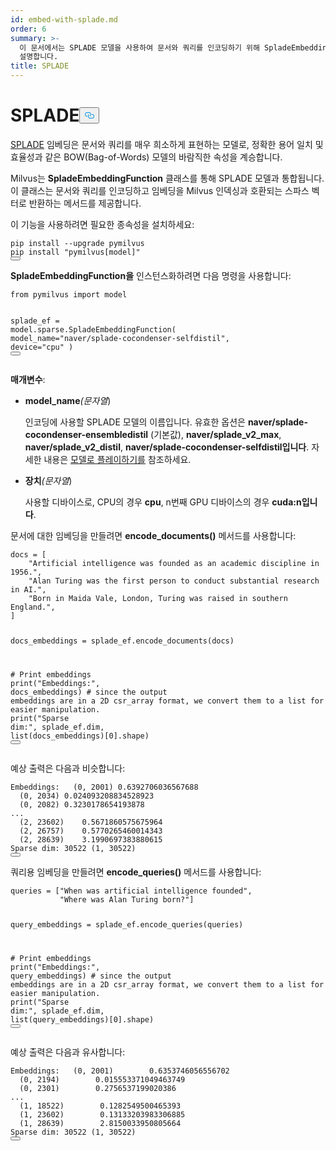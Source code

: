```yaml
---
id: embed-with-splade.md
order: 6
summary: >-
  이 문서에서는 SPLADE 모델을 사용하여 문서와 쿼리를 인코딩하기 위해 SpladeEmbeddingFunction을 사용하는 방법을
  설명합니다.
title: SPLADE
---
```

<h1 id="SPLADE" class="common-anchor-header">SPLADE<button data-href="#SPLADE" class="anchor-icon" translate="no">
      <svg translate="no"
        aria-hidden="true"
        focusable="false"
        height="20"
        version="1.1"
        viewBox="0 0 16 16"
        width="16"
      >
        <path
          fill="#0092E4"
          fill-rule="evenodd"
          d="M4 9h1v1H4c-1.5 0-3-1.69-3-3.5S2.55 3 4 3h4c1.45 0 3 1.69 3 3.5 0 1.41-.91 2.72-2 3.25V8.59c.58-.45 1-1.27 1-2.09C10 5.22 8.98 4 8 4H4c-.98 0-2 1.22-2 2.5S3 9 4 9zm9-3h-1v1h1c1 0 2 1.22 2 2.5S13.98 12 13 12H9c-.98 0-2-1.22-2-2.5 0-.83.42-1.64 1-2.09V6.25c-1.09.53-2 1.84-2 3.25C6 11.31 7.55 13 9 13h4c1.45 0 3-1.69 3-3.5S14.5 6 13 6z"
        ></path>
      </svg>
    </button></h1><p><a href="https://arxiv.org/abs/2109.10086">SPLADE</a> 임베딩은 문서와 쿼리를 매우 희소하게 표현하는 모델로, 정확한 용어 일치 및 효율성과 같은 BOW(Bag-of-Words) 모델의 바람직한 속성을 계승합니다.</p>
<p>Milvus는 <strong>SpladeEmbeddingFunction</strong> 클래스를 통해 SPLADE 모델과 통합됩니다. 이 클래스는 문서와 쿼리를 인코딩하고 임베딩을 Milvus 인덱싱과 호환되는 스파스 벡터로 반환하는 메서드를 제공합니다.</p>
<p>이 기능을 사용하려면 필요한 종속성을 설치하세요:</p>
<pre><code translate="no" class="language-bash">pip install --upgrade pymilvus
pip install <span class="hljs-string">&quot;pymilvus[model]&quot;</span>
<button class="copy-code-btn"></button></code></pre>
<p><strong>SpladeEmbeddingFunction을</strong> 인스턴스화하려면 다음 명령을 사용합니다:</p>
<pre><code translate="no" class="language-python"><span class="hljs-keyword">from</span> pymilvus <span class="hljs-keyword">import</span> model

splade_ef = model.<span class="hljs-property">sparse</span>.<span class="hljs-title class_">SpladeEmbeddingFunction</span>(
    model_name=<span class="hljs-string">&quot;naver/splade-cocondenser-selfdistil&quot;</span>, 
    device=<span class="hljs-string">&quot;cpu&quot;</span>
)
<button class="copy-code-btn"></button></code></pre>
<p><strong>매개변수</strong>:</p>
<ul>
<li><p><strong>model_name</strong><em>(문자열</em>)</p>
<p>인코딩에 사용할 SPLADE 모델의 이름입니다. 유효한 옵션은 <strong>naver/splade-cocondenser-ensembledistil</strong> (기본값), <strong>naver/splade_v2_max</strong>, <strong>naver/splade_v2_distil</strong>, <strong>naver/splade-cocondenser-selfdistil입니다</strong>. 자세한 내용은 <a href="https://github.com/naver/splade?tab=readme-ov-file#playing-with-the-model">모델로 플레이하기를</a> 참조하세요.</p></li>
<li><p><strong>장치</strong><em>(문자열</em>)</p>
<p>사용할 디바이스로, CPU의 경우 <strong>cpu</strong>, n번째 GPU 디바이스의 경우 <strong>cuda:n입니다</strong>.</p></li>
</ul>
<p>문서에 대한 임베딩을 만들려면 <strong>encode_documents()</strong> 메서드를 사용합니다:</p>
<pre><code translate="no" class="language-python">docs = [
    <span class="hljs-string">&quot;Artificial intelligence was founded as an academic discipline in 1956.&quot;</span>,
    <span class="hljs-string">&quot;Alan Turing was the first person to conduct substantial research in AI.&quot;</span>,
    <span class="hljs-string">&quot;Born in Maida Vale, London, Turing was raised in southern England.&quot;</span>,
]

docs_embeddings = splade_ef.encode_documents(docs)

<span class="hljs-comment"># Print embeddings</span>
<span class="hljs-built_in">print</span>(<span class="hljs-string">&quot;Embeddings:&quot;</span>, docs_embeddings)
<span class="hljs-comment"># since the output embeddings are in a 2D csr_array format, we convert them to a list for easier manipulation.</span>
<span class="hljs-built_in">print</span>(<span class="hljs-string">&quot;Sparse dim:&quot;</span>, splade_ef.dim, <span class="hljs-built_in">list</span>(docs_embeddings)[<span class="hljs-number">0</span>].shape)
<button class="copy-code-btn"></button></code></pre>
<p>예상 출력은 다음과 비슷합니다:</p>
<pre><code translate="no" class="language-python">Embeddings:   (0, 2001) 0.6392706036567688
  (0, 2034) 0.024093208834528923
  (0, 2082) 0.3230178654193878
...
  (2, 23602)    0.5671860575675964
  (2, 26757)    0.5770265460014343
  (2, 28639)    3.1990697383880615
Sparse dim: 30522 (1, 30522)
<button class="copy-code-btn"></button></code></pre>
<p>쿼리용 임베딩을 만들려면 <strong>encode_queries()</strong> 메서드를 사용합니다:</p>
<pre><code translate="no" class="language-python">queries = [<span class="hljs-string">&quot;When was artificial intelligence founded&quot;</span>, 
           <span class="hljs-string">&quot;Where was Alan Turing born?&quot;</span>]

query_embeddings = splade_ef.encode_queries(queries)

<span class="hljs-comment"># Print embeddings</span>
<span class="hljs-built_in">print</span>(<span class="hljs-string">&quot;Embeddings:&quot;</span>, query_embeddings)
<span class="hljs-comment"># since the output embeddings are in a 2D csr_array format, we convert them to a list for easier manipulation.</span>
<span class="hljs-built_in">print</span>(<span class="hljs-string">&quot;Sparse dim:&quot;</span>, splade_ef.dim, <span class="hljs-built_in">list</span>(query_embeddings)[<span class="hljs-number">0</span>].shape)
<button class="copy-code-btn"></button></code></pre>
<p>예상 출력은 다음과 유사합니다:</p>
<pre><code translate="no" class="language-python">Embeddings:   (0, 2001)        0.6353746056556702
  (0, 2194)        0.015553371049463749
  (0, 2301)        0.2756537199020386
...
  (1, 18522)        0.1282549500465393
  (1, 23602)        0.13133203983306885
  (1, 28639)        2.8150033950805664
Sparse dim: 30522 (1, 30522)
<button class="copy-code-btn"></button></code></pre>
